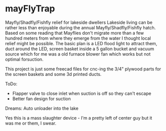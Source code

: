 # mayFlyTrap
Mayfly/Shadfly/Fishfly relief for lakeside dwellers
Lakeside living can be rather less than enjoyable during the annual Mayfly/Shadfly/Fishfly hatch.  Based on some reading that Mayflies don't migrate more than a few hundred meters from where they emerge from the water I thought local relief might be possible.  The basic plan is a LED flood light to attract them, duct around the LED, screen basket inside a 5 gallon bucket and vacuum source which for me was a old furnace blower fan which works but not optimal forsuction.
 
This project is just some freecad files for cnc-ing the 3/4" plywood parts for the screen baskets and some 3d printed ducts. 

ToDo:
- Flapper valve to close inlet when suction is off so they can't escape
- Better fan design for suction

Dreams:
Auto unloader into the lake 

Yes this is a mass slaughter device - I'm a pretty left of center guy but it was me or them, I swear.
